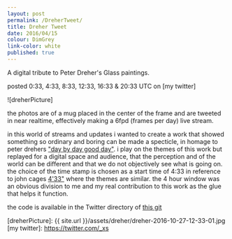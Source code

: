 ```yaml
---
layout: post
permalink: /DreherTweet/
title: Dreher Tweet
date: 2016/04/15
colour: DimGrey
link-color: white
published: true
---
```


A digital tribute to Peter Dreher's Glass paintings.

posted 0:33, 4:33, 8:33, 12:33, 16:33 & 20:33 UTC on [my twitter]

![dreherPicture]

the photos are of a mug placed in the center of the frame and are tweeted in near realtime, effectively making a 6fpd (frames per day) live stream.

in this world of streams and updates i wanted to create a work that showed something so ordinary and boring can be made a specticle, in homage to peter drehers ["day by day good day"]. i play on the themes of this work but replayed for a digital space and audience, that the perception and of the world can be different and that we do not objectively see what is going on. the choice of the time stamp is chosen as a start time of 4:33 in reference to john cages [4'33"] where the themes are similar. the 4 hour window was an obvious division to me and my real contribution to this work as the glue that helps it function.

the code is available in the Twitter directory of [this git]

["day by day good day"]: https://en.wikipedia.org/wiki/Peter_Dreher#Tag_um_Tag_guter_Tag_.2F_Day_by_Day_good_Day
[4'33"]: https://en.wikipedia.org/wiki/4%E2%80%B233%E2%80%B3
[this git]: https://github.com/ixt/Scripts/
[dreherPicture]: {{ site.url }}/assets/dreher/dreher-2016-10-27-12-33-01.jpg
[my twitter]: https://twitter.com/_xs
